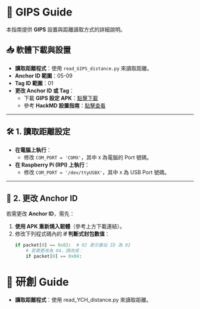 # 📌 GIPS Guide

本指南提供 **GIPS** 設置與距離讀取方式的詳細說明。

## 📥 軟體下載與設置
- **讀取距離程式**：使用 `read_GIPS_distance.py` 來讀取距離。
- **Anchor ID 範圍**：05-09
- **Tag ID 範圍**：01
- **更改 Anchor ID 或 Tag**：
  - 下載 **GIPS 設定 APK**：[點擊下載](https://lan.gips.com.tw:5001/sharing/m5QmXeE9U)
  - 參考 **HackMD 設置指南**：[點擊查看](https://hackmd.io/6aXQLZ-BSSiBUSbpytr1Hw?view)

---

## 🛠 1. 讀取距離設定
- **在電腦上執行**：
  - 修改 `COM_PORT = 'COMX'`，其中 `X` 為電腦的 Port 號碼。
- **在 Raspberry Pi (RPI) 上執行**：
  - 修改 `COM_PORT = '/dev/ttyUSBX'`，其中 `X` 為 USB Port 號碼。

---

## 🔄 2. 更改 Anchor ID
若需更改 **Anchor ID**，需先：
1. **使用 APK 重新燒入韌體**（參考上方下載連結）。
2. 修改下列程式碼內的 **if 判斷式封包數值**：
   ```python
   if packet[0] == 0x02:  # 02 表示基站 ID 為 02
       # 若需更改為 04，請改成：
       if packet[0] == 0x04:

# 📌 研創 Guide

- **讀取距離程式**：使用 read_YCH_distance.py 來讀取距離。 
